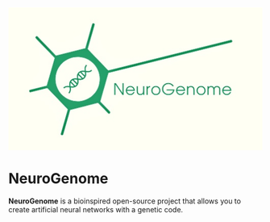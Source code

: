 <img src="docs/NeuroGenome_1_1.jpeg" align="middle" width="1000"/>

# NeuroGenome

**NeuroGenome** is a bioinspired open-source project that allows you to create artificial neural networks with a genetic code.
